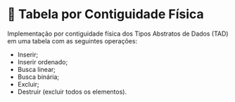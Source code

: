 # 📝 Tabela por Contiguidade Física
Implementação por contiguidade física dos Tipos Abstratos de Dados (TAD) em uma tabela com as seguintes operações:
- Inserir;
- Inserir ordenado;
- Busca linear;
- Busca binária;
- Excluir;
- Destruir (excluir todos os elementos).
